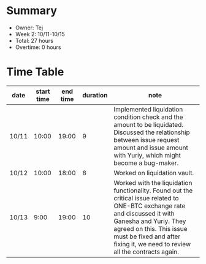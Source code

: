 # Summary
* Owner: Tej
* Week 2: 10/11-10/15
* Total: 27 hours
* Overtime: 0 hours

# Time Table
| date  | start time  | end time | duration  |  note |
|---|---|---|---|---|
| 10/11  | 10:00  | 19:00  | 9  | Implemented liquidation condition check and the amount to be liquidated. Discussed the relationship between issue request amount and issue amount with Yuriy, which might become a bug-maker. |
| 10/12  | 10:00  | 18:00  | 8  | Worked on liquidation vault. |
| 10/13  | 9:00  | 19:00  | 10  | Worked with the liquidation functionality. Found out the critical issue related to ONE-BTC exchange rate and discussed it with Ganesha and Yuriy. They agreed on this. This issue must be fixed and after fixing it, we need to review all the contracts again. |
